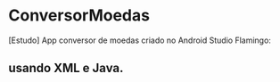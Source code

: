 # ConversorMoedas
[Estudo] App conversor de moedas criado no Android Studio Flamingo:
## usando XML e Java.
